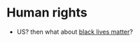 # Human rights

- US? then what about [black lives matter](https://en.wikipedia.org/wiki/Black_Lives_Matter)?
